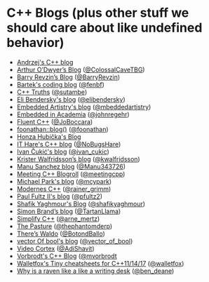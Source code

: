 # C++ Blogs (plus other stuff we should care about like undefined behavior)

- [Andrzej's C++ blog](https://akrzemi1.wordpress.com/)
- [Arthur O’Dwyer’s Blog](https://quuxplusone.github.io/blog/) ([@ColossalCaveTBG](https://twitter.com/ColossalCaveTBG))
- [Barry Revzin’s Blog](https://brevzin.github.io/) ([@BarryRevzin](https://twitter.com/BarryRevzin))
- [Bartek's coding blog](https://www.bfilipek.com/) ([@fenbf](https://twitter.com/fenbf))
- [C++ Truths](http://cpptruths.blogspot.com/) ([@sutambe](https://twitter.com/sutambe))
- [Eli Bendersky's blog](https://eli.thegreenplace.net/) ([@elibendersky](https://twitter.com/elibendersky))
- [Embedded Artistry's blog](https://embeddedartistry.com/blog) ([@mbeddedartistry](https://twitter.com/mbeddedartistry))
- [Embedded in Academia](https://blog.regehr.org/) ([@johnregehr](https://twitter.com/johnregehr))
- [Fluent C++](http://www.fluentcpp.com/) ([@JoBoccara](https://twitter.com/JoBoccara))
- [foonathan::blog()](https://foonathan.net/) ([@foonathan](https://twitter.com/foonathan))
- [Honza Hubička's Blog](http://hubicka.blogspot.com/)
- [IT Hare's C++ blog](http://ithare.com/tag/cpp/) ([@NoBugsHare](https://twitter.com/NoBugsHare))
- [Ivan Čukić's blog](https://cukic.co/blog/) ([@ivan_cukic](https://twitter.com/ivan_cukic))
- [Krister Walfridsson’s blog](https://kristerw.blogspot.com/) ([@kwalfridsson](https://twitter.com/kwalfridsson))
- [Manu Sanchez blog](https://manu343726.github.io/) ([@Manu343726](https://twitter.com/Manu343726))
- [Meeting C++ Blogroll](https://www.meetingcpp.com/blog/blogroll/) ([@meetingcpp](https://twitter.com/meetingcpp))
- [Michael Park's blog](https://mpark.github.io/programming/) ([@mcypark](https://twitter.com/mcypark))
- [Modernes C++](https://www.modernescpp.com/) ([@rainer_grimm](https://twitter.com/rainer_grimm))
- [Paul Fultz II's blog](http://pfultz2.com/blog/) ([@pfultz2](https://twitter.com/pfultz2))
- [Shafik Yaghmour's Blog](https://shafik.github.io/) ([@shafikyaghmour](https://twitter.com/shafikyaghmour))
- [Simon Brand’s blog](https://blog.tartanllama.xyz/) ([@TartanLlama](https://twitter.com/TartanLlama))
- [Simplify C++](https://arne-mertz.de/) ([@arne_mertz](https://twitter.com/arne_mertz))
- [The Pasture](https://thephd.github.io/) ([@thephantomderp](https://twitter.com/thephantomderp))
- [There’s Waldo](https://botondballo.wordpress.com/) ([@BotondBallo](https://twitter.com/BotondBallo))
- [vector Of bool's blog](https://vector-of-bool.github.io/) ([@vector_of_bool](https://twitter.com/vector_of_bool))
- [Video Cortex](http://videocortex.io/) ([@AdiShavit](https://twitter.com/AdiShavit))
- [Vorbrodt's C++ Blog](https://vorbrodt.blog/) ([@mvorbrodt](https://twitter.com/mvorbrodt/)
- [Walletfox's Tiny cheatsheets for C++11/14/17](https://www.walletfox.com/course/cheatsheets_cpp.php) ([@walletfox](https://twitter.com/walletfox))
- [Why is a raven like a like a writing desk](http://www.elbeno.com/blog/) ([@ben_deane](https://twitter.com/ben_deane))
